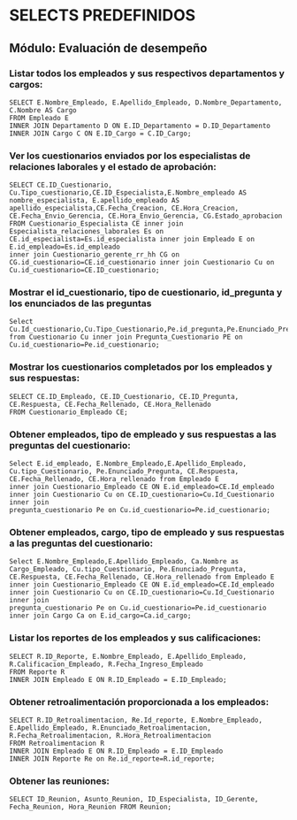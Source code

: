 # SELECTS PREDEFINIDOS

## Módulo: Evaluación de desempeño
### Listar todos los empleados y sus respectivos departamentos y cargos:
	SELECT E.Nombre_Empleado, E.Apellido_Empleado, D.Nombre_Departamento, C.Nombre AS Cargo
	FROM Empleado E
	INNER JOIN Departamento D ON E.ID_Departamento = D.ID_Departamento
	INNER JOIN Cargo C ON E.ID_Cargo = C.ID_Cargo;
	
### Ver los cuestionarios enviados por los especialistas de relaciones laborales y el estado de aprobación:
	SELECT CE.ID_Cuestionario, Cu.Tipo_cuestionario,CE.ID_Especialista,E.Nombre_empleado AS nombre_especialista, E.apellido_empleado AS apellido_especialista,CE.Fecha_Creacion, CE.Hora_Creacion, CE.Fecha_Envio_Gerencia, CE.Hora_Envio_Gerencia, CG.Estado_aprobacion
	FROM Cuestionario_Especialista CE inner join Especialista_relaciones_laborales Es on CE.id_especialista=Es.id_especialista inner join Empleado E on E.id_empleado=Es.id_empleado 
	inner join Cuestionario_gerente_rr_hh CG on CG.id_cuestionario=CE.id_cuestionario inner join Cuestionario Cu on Cu.id_cuestionario=CE.ID_cuestionario;


### Mostrar el id_cuestionario, tipo de cuestionario, id_pregunta y los enunciados de las preguntas
	Select Cu.Id_cuestionario,Cu.Tipo_Cuestionario,Pe.id_pregunta,Pe.Enunciado_Pregunta from Cuestionario Cu inner join Pregunta_Cuestionario PE on Cu.id_cuestionario=Pe.id_cuestionario;
	
	
 ### Mostrar los cuestionarios completados por los empleados y sus respuestas:
	SELECT CE.ID_Empleado, CE.ID_Cuestionario, CE.ID_Pregunta, CE.Respuesta, CE.Fecha_Rellenado, CE.Hora_Rellenado
	FROM Cuestionario_Empleado CE;
	
### Obtener empleados, tipo de empleado y sus respuestas a las preguntas del cuestionario:
	Select E.id_empleado, E.Nombre_Empleado,E.Apellido_Empleado, Cu.tipo_Cuestionario, Pe.Enunciado_Pregunta, CE.Respuesta, CE.Fecha_Rellenado, CE.Hora_rellenado from Empleado E 
	inner join Cuestionario_Empleado CE ON E.id_empleado=CE.Id_empleado inner join Cuestionario Cu on CE.ID_cuestionario=Cu.Id_Cuestionario inner join
	pregunta_cuestionario Pe on Cu.id_cuestionario=Pe.id_cuestionario;
	
### Obtener empleados, cargo, tipo de empleado y sus respuestas a las preguntas del cuestionario:
	Select E.Nombre_Empleado,E.Apellido_Empleado, Ca.Nombre as Cargo_Empleado, Cu.tipo_Cuestionario, Pe.Enunciado_Pregunta, CE.Respuesta, CE.Fecha_Rellenado, CE.Hora_rellenado from Empleado E 
	inner join Cuestionario_Empleado CE ON E.id_empleado=CE.Id_empleado inner join Cuestionario Cu on CE.ID_cuestionario=Cu.Id_Cuestionario inner join
	pregunta_cuestionario Pe on Cu.id_cuestionario=Pe.id_cuestionario inner join Cargo Ca on E.id_cargo=Ca.id_cargo;
	
### Listar los reportes de los empleados y sus calificaciones:
	SELECT R.ID_Reporte, E.Nombre_Empleado, E.Apellido_Empleado, R.Calificacion_Empleado, R.Fecha_Ingreso_Empleado
	FROM Reporte R
	INNER JOIN Empleado E ON R.ID_Empleado = E.ID_Empleado;
	
### Obtener retroalimentación proporcionada a los empleados:
	SELECT R.ID_Retroalimentacion, Re.Id_reporte, E.Nombre_Empleado, E.Apellido_Empleado, R.Enunciado_Retroalimentacion, R.Fecha_Retroalimentacion, R.Hora_Retroalimentacion
	FROM Retroalimentacion R
	INNER JOIN Empleado E ON R.ID_Empleado = E.ID_Empleado
	INNER JOIN Reporte Re on Re.id_reporte=R.id_reporte;
	
### Obtener las reuniones:
	SELECT ID_Reunion, Asunto_Reunion, ID_Especialista, ID_Gerente, Fecha_Reunion, Hora_Reunion FROM Reunion;
